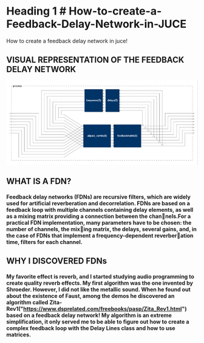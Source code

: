 # Heading 1 # How-to-create-a-Feedback-Delay-Network-in-JUCE
How to create a feedback delay network in juce!

## VISUAL REPRESENTATION OF THE FEEDBACK DELAY NETWORK
<img src="SimpleFeedbackDelayNetwork/Faust, .exe, wav/VISUAL REPRESENTATION OF THE ALGORITHM (FROM FAUST).png" alt="Employee data" title="Employee Data title">

## WHAT IS A FDN?
#### Feedback delay networks (FDNs) are recursive filters, which are widely used for artificial reverberation and decorrelation.        FDNs are based on a feedback loop with multiple channels containing delay elements, as well as a mixing matrix providing a connection between the channels.For a practical FDN implementation, many parameters have to be chosen: the number of channels, the mixing matrix, the delays, several gains, and, in the case of FDNs that implement a frequency-dependent reverberation time, filters for each channel. 

## WHY I DISCOVERED FDNs
#### My favorite effect is reverb, and I started studying audio programming to create quality reverb effects. My first algorithm was the one invented by Shroeder. However, I did not like the metallic sound. When he found out about the existence of Faust, among the demos he discovered an algorithm called Zita-Rev1("https://www.dsprelated.com/freebooks/pasp/Zita_Rev1.html") based on a feedback delay network! My algorithm is an extreme simplification, it only served me to be able to figure out how to create a complex feedback loop with the Delay Lines class and how to use matrices.

